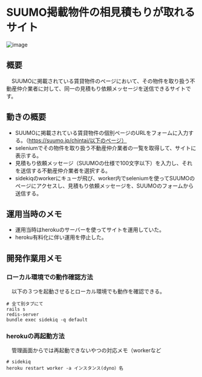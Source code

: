 # SUUMO掲載物件の相見積もりが取れるサイト
![image](https://user-images.githubusercontent.com/22629857/232632057-b3185b88-f6ee-4da3-89f6-d7eeb2a978df.png)

## 概要
　SUUMOに掲載されている賃貸物件のページにおいて、その物件を取り扱う不動産仲介業者に対して、同一の見積もり依頼メッセージを送信できるサイトです。

## 動きの概要
- SUUMOに掲載されている賃貸物件の個別ページのURLをフォームに入力する。（https://suumo.jp/chintai/以下のページ）
- seleniumでその物件を取り扱う不動産仲介業者の一覧を取得して、サイトに表示する。
- 見積もり依頼メッセージ（SUUMOの仕様で100文字以下）を入力し、それを送信する不動産仲介業者を選択する。
- sidekiqのworkerにキューが飛び、worker内でseleniumを使ってSUUMOのページにアクセスし、見積もり依頼メッセージを、SUUMOのフォームから送信する。

## 運用当時のメモ
- 運用当時はherokuのサーバーを使ってサイトを運用していた。
- heroku有料化に伴い運用を停止した。

## 開発作業用メモ
### ローカル環境での動作確認方法
　以下の３つを起動させるとローカル環境でも動作を確認できる。
```
# 全て別タブにて
rails s
redis-server
bundle exec sidekiq -q default
```

### herokuの再起動方法
　管理画面からでは再起動できないやつの対応メモ（workerなど
```
# sidekiq
heroku restart worker -a インスタンス(dyno）名
```
